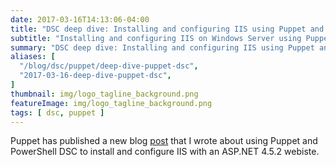 ```yaml
---
date: 2017-03-16T14:13:06-04:00
title: "DSC deep dive: Installing and configuring IIS using Puppet and PowerShell DSC"
subtitle: "Installing and configuring IIS on Windows Server using Puppet and PowerShell DSC"
summary: "DSC deep dive: Installing and configuring IIS using Puppet and PowerShell DSC"
aliases: [
  "/blog/dsc/puppet/deep-dive-puppet-dsc",
  "2017-03-16-deep-dive-puppet-dsc",
]
thumbnail: img/logo_tagline_background.png
featureImage: img/logo_tagline_background.png
tags: [ dsc, puppet ]
---
```


Puppet has published a new blog [post](https://puppetlabs.com/blog/dsc-deep-dive-installing-and-configuring-iis-using-puppet-and-powershell-dsc) that I wrote about using Puppet and PowerShell DSC to install and configure IIS with an ASP.NET 4.5.2 webiste.
